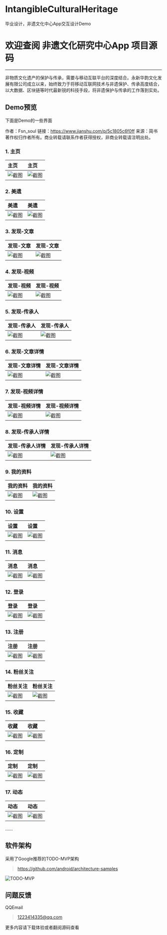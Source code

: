 # IntangibleCulturalHeritage
毕业设计，非遗文化中心App交互设计Demo

# 欢迎查阅 非遗文化研究中心App 项目源码
 
------
 
非物质文化遗产的保护与传承，需要与移动互联平台的深度结合。永新华韵文化发展有限公司成立以来，始终致力于将移动互联网技术与非遗保护、传承高度结合，以大数据、区块链等时代最新锐的科技手段，将非遗保护与传承的工作落到实处。

## Demo预览
下面是Demo的一些界面

作者：Fsn_soul
链接：https://www.jianshu.com/p/5c1805c6f0ff
来源：简书
著作权归作者所有。商业转载请联系作者获得授权，非商业转载请注明出处。
### 1. 主页
|主页|主页|
|:-------|:-------|
|![截图](https://raw.githubusercontent.com/xiaoyvyv/IntangibleCulturalHeritage/master/app_image/首页.jpg)  |![截图](https://raw.githubusercontent.com/xiaoyvyv/IntangibleCulturalHeritage/master/app_image/首页.jpg)|

### 2. 美遗
|美遗|美遗|
|:-------|:-------|
|![截图](https://raw.githubusercontent.com/xiaoyvyv/IntangibleCulturalHeritage/master/app_image/美遗.jpg)|![截图](https://raw.githubusercontent.com/xiaoyvyv/IntangibleCulturalHeritage/master/app_image/美遗.jpg)|

### 3. 发现-文章
|发现-文章|发现-文章|
|:-------|:-------|
|![截图](https://raw.githubusercontent.com/xiaoyvyv/IntangibleCulturalHeritage/master/app_image/发现-文章.jpg)|![截图](https://raw.githubusercontent.com/xiaoyvyv/IntangibleCulturalHeritage/master/app_image/发现-文章.jpg)|

### 4. 发现-视频
|发现-视频|发现-视频|
|:-------|:-------|
|![截图](https://raw.githubusercontent.com/xiaoyvyv/IntangibleCulturalHeritage/master/app_image/发现-视频.jpg)|![截图](https://raw.githubusercontent.com/xiaoyvyv/IntangibleCulturalHeritage/master/app_image/发现-视频.jpg)|

### 5. 发现-传承人
|发现-传承人|发现-传承人|
|:-------|:-------|
|![截图](https://raw.githubusercontent.com/xiaoyvyv/IntangibleCulturalHeritage/master/app_image/发现-传承人.jpg)|![截图](https://raw.githubusercontent.com/xiaoyvyv/IntangibleCulturalHeritage/master/app_image/发现-传承人.jpg)|

### 6. 发现-文章详情
|发现-文章详情|发现-文章详情|
|:-------|:-------|
|![截图](https://raw.githubusercontent.com/xiaoyvyv/IntangibleCulturalHeritage/master/app_image/发现-文章详情.jpg)|![截图](https://raw.githubusercontent.com/xiaoyvyv/IntangibleCulturalHeritage/master/app_image/发现-文章详情.jpg)|

### 7. 发现-视频详情
|发现-视频详情|发现-视频详情|
|:-------|:-------|
|![截图](https://raw.githubusercontent.com/xiaoyvyv/IntangibleCulturalHeritage/master/app_image/发现-视频详情.jpg)|![截图](https://raw.githubusercontent.com/xiaoyvyv/IntangibleCulturalHeritage/master/app_image/发现-视频详情.jpg)|

### 8. 发现-传承人详情
|发现-传承人详情|发现-传承人详情|
|:-------|:-------|
|![截图](https://raw.githubusercontent.com/xiaoyvyv/IntangibleCulturalHeritage/master/app_image/发现-传承人详情.jpg)|![截图](https://raw.githubusercontent.com/xiaoyvyv/IntangibleCulturalHeritage/master/app_image/发现-传承人详情.jpg)|

### 9. 我的资料
|我的资料|我的资料|
|:-------|:-------|
|![截图](https://raw.githubusercontent.com/xiaoyvyv/IntangibleCulturalHeritage/master/app_image/我的资料.jpg)|![截图](https://raw.githubusercontent.com/xiaoyvyv/IntangibleCulturalHeritage/master/app_image/我的资料.jpg)|

### 10. 设置
|设置|设置|
|:-------|:-------|
|![截图](https://raw.githubusercontent.com/xiaoyvyv/IntangibleCulturalHeritage/master/app_image/设置.jpg)|![截图](https://raw.githubusercontent.com/xiaoyvyv/IntangibleCulturalHeritage/master/app_image/设置.jpg)|

### 11. 消息
|消息|消息|
|:-------|:-------|
|![截图](https://raw.githubusercontent.com/xiaoyvyv/IntangibleCulturalHeritage/master/app_image/消息.jpg)|![截图](https://raw.githubusercontent.com/xiaoyvyv/IntangibleCulturalHeritage/master/app_image/消息.jpg)|

### 12. 登录
|登录|登录|
|:-------|:-------|
|![截图](https://raw.githubusercontent.com/xiaoyvyv/IntangibleCulturalHeritage/master/app_image/登录.jpg)|![截图](https://raw.githubusercontent.com/xiaoyvyv/IntangibleCulturalHeritage/master/app_image/登录.jpg)|

### 13. 注册
|注册|注册|
|:-------|:-------|
|![截图](https://raw.githubusercontent.com/xiaoyvyv/IntangibleCulturalHeritage/master/app_image/注册.jpg)|![截图](https://raw.githubusercontent.com/xiaoyvyv/IntangibleCulturalHeritage/master/app_image/注册.jpg)|

### 14. 粉丝关注
|粉丝关注|粉丝关注|
|:-------|:-------|
|![截图](https://raw.githubusercontent.com/xiaoyvyv/IntangibleCulturalHeritage/master/app_image/粉丝关注.jpg)|![截图](https://raw.githubusercontent.com/xiaoyvyv/IntangibleCulturalHeritage/master/app_image/粉丝关注.jpg)|

### 15. 收藏
|收藏|收藏|
|:-------|:-------|
|![截图](https://raw.githubusercontent.com/xiaoyvyv/IntangibleCulturalHeritage/master/app_image/收藏.jpg)|![截图](https://raw.githubusercontent.com/xiaoyvyv/IntangibleCulturalHeritage/master/app_image/收藏.jpg)|

### 16. 定制
|定制|定制|
|:-------|:-------|
|![截图](https://raw.githubusercontent.com/xiaoyvyv/IntangibleCulturalHeritage/master/app_image/定制.jpg)|![截图](https://raw.githubusercontent.com/xiaoyvyv/IntangibleCulturalHeritage/master/app_image/定制.jpg)|

### 17. 动态
|动态|动态|
|:-------|:-------|
|![截图](https://raw.githubusercontent.com/xiaoyvyv/IntangibleCulturalHeritage/master/app_image/动态.jpg)|![截图](https://raw.githubusercontent.com/xiaoyvyv/IntangibleCulturalHeritage/master/app_image/动态.jpg)|

......

## 软件架构
采用了Google推荐的TODO-MVP架构
> https://github.com/android/architecture-samples

![TODO-MVP](https://upload-images.jianshu.io/upload_images/3985563-bf64641065361b3a.png?imageMogr2/auto-orient/strip|imageView2/2/w/950)

## 问题反馈

QQEmail
> 1223414335@qq.com

更多内容请下载体验或者翻阅源码查看

